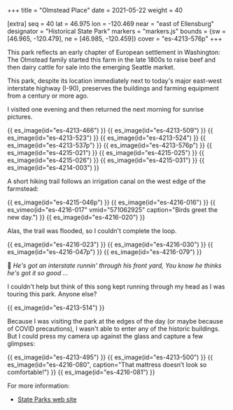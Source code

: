 +++
title = "Olmstead Place"
date = 2021-05-22
weight = 40

[extra]
seq = 40
lat = 46.975
lon = -120.469
near = "east of Ellensburg"
designator = "Historical State Park"
markers = "markers.js"
bounds = {sw = [46.965, -120.479], ne = [46.985, -120.459]}
cover = "es-4213-576p"
+++

This park reflects an early chapter of European settlement in Washington: The Olmstead family started this farm in the late 1800s to raise beef and then dairy cattle for sale into the emerging Seattle market.

<!-- more -->

This park, despite its location immediately next to today's major east-west interstate highway (I-90), preserves the buildings and farming equipment from a century or more ago.

I visited one evening and then returned the next morning for sunrise pictures.

{{ es_image(id="es-4213-466") }}
{{ es_image(id="es-4213-509") }}
{{ es_image(id="es-4213-523") }}
{{ es_image(id="es-4213-524") }}
{{ es_image(id="es-4213-537p") }}
{{ es_image(id="es-4213-576p") }}
{{ es_image(id="es-4215-021") }}
{{ es_image(id="es-4215-025") }}
{{ es_image(id="es-4215-026") }}
{{ es_image(id="es-4215-031") }}
{{ es_image(id="es-4214-003") }}

A short hiking trail follows an irrigation canal on the west edge of the farmstead:

{{ es_image(id="es-4215-046p") }}
{{ es_image(id="es-4216-016") }}
{{ es_vimeo(id="es-4216-017" vmid="571062925" caption="Birds greet the new day.") }}
{{ es_image(id="es-4216-020") }}

Alas, the trail was flooded, so I couldn't complete the loop.

{{ es_image(id="es-4216-023") }}
{{ es_image(id="es-4216-030") }}
{{ es_image(id="es-4216-047p") }}
{{ es_image(id="es-4216-079") }}

🎵 _He's got an interstate runnin' through his front yard, You know he thinks he's got it so good …_

I couldn't help but think of this song kept running through my head as I was touring this park. Anyone else?

{{ es_image(id="es-4213-514") }}

Because I was visiting the park at the edges of the day (or maybe because of COVID precautions), I wasn't able to enter any of the historic buildings. But I could press my camera up against the glass and capture a few glimpses:

{{ es_image(id="es-4213-495") }}
{{ es_image(id="es-4213-500") }}
{{ es_image(id="es-4216-080", caption="That mattress doesn’t look so comfortable!") }}
{{ es_image(id="es-4216-081") }}

For more information:

* [State Parks web site](https://parks.state.wa.us/404/LostLake)
